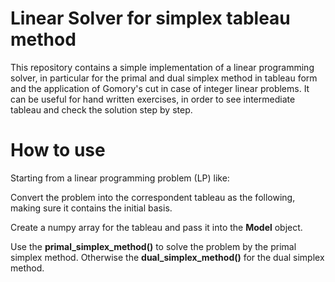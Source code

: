 # Linear Solver for simplex tableau method
This repository contains a simple implementation of a linear programming solver, in particular for the primal and dual simplex method in tableau form and the application of Gomory's cut in case of integer linear problems. It can be useful for hand written exercises, in order to see intermediate tableau and check the solution step by step.

# How to use
Starting from a linear programming problem (LP) like:

Convert the problem into the correspondent tableau as the following, making sure it contains the initial basis.

Create a numpy array for the tableau and pass it into the **Model** object.

Use the **primal_simplex_method()** to solve the problem by the primal simplex method. Otherwise the **dual_simplex_method()** for the dual simplex method.

